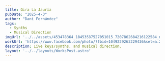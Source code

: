 ```yaml
---
title: Gira La Jauría
pubDate: "2025-4-3"
author: "Dani Fernández"
tags:
  - Synths
  - Musical Direction
imgUrl: '../../assets/453478364_18453587527051015_7207862684216122584_n.jpg'
workUrl: 'https://www.facebook.com/photo/?fbid=1049229263229436&set=a.247350930083944'
description: Live keys/synths, and musical direction.
layout: '../../layouts/WorksPost.astro'
---
```

